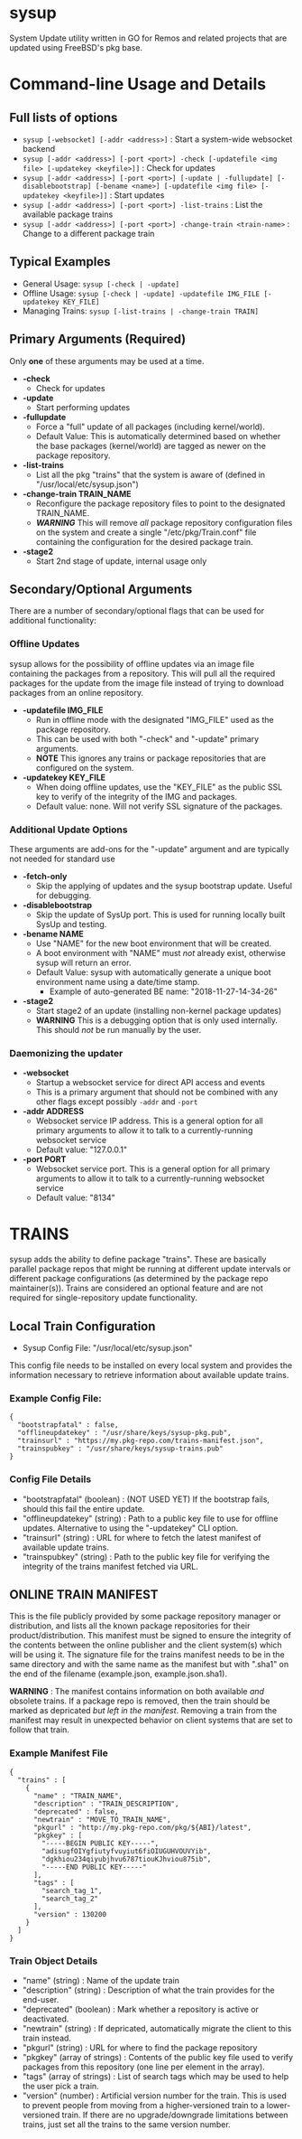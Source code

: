 # sysup
System Update utility written in GO for Remos  and related projects that are updated using FreeBSD's pkg base.

# Command-line Usage and Details
## Full lists of options
* `sysup [-websocket] [-addr <address>]` : Start a system-wide websocket backend
* `sysup [-addr <address>] [-port <port>] -check [-updatefile <img file> [-updatekey <keyfile>]]` : Check for updates
* `sysup [-addr <address>] [-port <port>] [-update | -fullupdate] [-disablebootstrap] [-bename <name>] [-updatefile <img file> [-updatekey <keyfile>]]` : Start updates
* `sysup [-addr <address>] [-port <port>] -list-trains` : List the available package trains
* `sysup [-addr <address>] [-port <port>] -change-train <train-name>` : Change to a different package train

## Typical Examples
- General Usage:
`sysup [-check | -update]`
- Offline Usage:
`sysup [-check | -update] -updatefile IMG_FILE [-updatekey KEY_FILE]`
- Managing Trains:
`sysup [-list-trains | -change-train TRAIN]`

## Primary Arguments (Required)
Only **one** of these arguments may be used at a time.
- **-check**
   - Check for updates
- **-update**
   - Start performing updates
- **-fullupdate**
   - Force a "full" update of all packages (including kernel/world).
   - Default Value: This is automatically determined based on whether the base packages (kernel/world) are tagged as newer on the package repository.
- **-list-trains**
   - List all the pkg "trains" that the system is aware of (defined in "/usr/local/etc/sysup.json")
- **-change-train TRAIN_NAME**
   - Reconfigure the package repository files to point to the designated TRAIN_NAME.
   - ***WARNING*** This will remove *all* package repository configuration files on the system and create a single "/etc/pkg/Train.conf" file containing the configuration for the desired package train.
- **-stage2**
   - Start 2nd stage of update, internal usage only
   
## Secondary/Optional Arguments
There are a number of secondary/optional flags that can be used for additional functionality:

### Offline Updates
sysup allows for the possibility of offline updates via an image file containing the packages from a repository. This will pull all the required packages for the update from the image file instead of trying to download packages from an online repository.
- **-updatefile IMG_FILE**
   - Run in offline mode with the designated "IMG_FILE" used as the package repository.
   - This can be used with both "-check" and "-update" primary arguments.
   - **NOTE** This ignores any trains or package repositories that are configured on the system.
- **-updatekey KEY_FILE**
   - When doing offline updates, use the "KEY_FILE" as the public SSL key to verify of the integrity of the IMG and packages.
   - Default value: none. Will not verify SSL signature of the packages.
   
### Additional Update Options
These arguments are add-ons for the "-update" argument and are typically not needed for standard use
- **-fetch-only**
   - Skip the applying of updates and the sysup bootstrap update. Useful for debugging.
- **-disablebootstrap**
   - Skip the update of SysUp port. This is used for running locally built SysUp and testing.
- **-bename NAME**
   - Use "NAME" for the new boot environment that will be created.
   - A boot environment with "NAME" must *not* already exist, otherwise sysup will return an error.
   - Default Value: sysup with automatically generate a unique boot environment name using a date/time stamp.
      - Example of auto-generated BE name: "2018-11-27-14-34-26"
- **-stage2**
   - Start stage2 of an update (installing non-kernel package updates)
   - **WARNING** This is a debugging option that is only used internally. This should *not* be run manually by the user.
   
###  Daemonizing the updater
- **-websocket**
   - Startup a websocket service for direct API access and events
   - This is a primary argument that should not be combined with any other flags except possibly `-addr` and `-port`
- **-addr ADDRESS**
   - Websocket service IP address. This is a general option for all primary arguments to allow it to talk to a currently-running websocket service
   - Default value: "127.0.0.1"
- **-port PORT**
  - Websocket service port. This is a general option for all primary arguments to allow it to talk to a currently-running websocket service
  - Default value: "8134"
   
# TRAINS
sysup adds the ability to define package "trains". These are basically parallel package repos that might be running at different update intervals or different package configurations (as determined by the package repo maintainer(s)). Trains are considered an optional feature and are not required for single-repository update functionality.

## Local Train Configuration
- Sysup Config File: "/usr/local/etc/sysup.json"
 
This config file needs to be installed on every local system and provides the information necessary to retrieve information about available update trains.
 
### Example Config File:
```
{
  "bootstrapfatal" : false,
  "offlineupdatekey" : "/usr/share/keys/sysup-pkg.pub",
  "trainsurl" : "https://my.pkg-repo.com/trains-manifest.json",
  "trainspubkey" : "/usr/share/keys/sysup-trains.pub"
}
```

### Config File Details
- "bootstrapfatal" (boolean) : (NOT USED YET) If the bootstrap fails, should this fail the entire update.
- "offlineupdatekey" (string) : Path to a public key file to use for offline updates. Alternative to using the "-updatekey" CLI option.
- "trainsurl" (string) : URL for where to fetch the latest manifest of available update trains.
- "trainspubkey" (string) : Path to the public key file for verifying the integrity of the trains manifest fetched via URL.

## ONLINE TRAIN MANIFEST
This is the file publicly provided by some package repository manager or distribution, and lists all the known package repositories for their product/distribution. This manifest must be signed to ensure the integrity of the contents between the online publisher and the client system(s) which will be using it. The signature file for the trains manifest needs to be in the same directory and with the same name as the manifest but with ".sha1" on the end of the filename (example.json, example.json.sha1).

**WARNING** : The manifest contains information on both available *and* obsolete trains. If a package repo is removed, then the train should be marked as depricated *but left in the manifest*. Removing a train from the manifest may result in unexpected behavior on client systems that are set to follow that train.

### Example Manifest File
```
{
  "trains" : [
    {
      "name" : "TRAIN_NAME",
      "description" : "TRAIN_DESCRIPTION",
      "deprecated" : false,
      "newtrain" : "MOVE_TO_TRAIN_NAME",
      "pkgurl" : "http://my.pkg-repo.com/pkg/${ABI}/latest",
      "pkgkey" : [
        "-----BEGIN PUBLIC KEY-----",
        "adisugfOIYgfiutyfvuyiut6fiOIUGUHVOUVYib",
        "dgkhiou234qiyubjhvu6787tiouKJhviou875ib",
        "-----END PUBLIC KEY-----"
      ],
      "tags" : [
        "search_tag_1",
        "search_tag_2"
      ],
      "version" : 130200
    }
  ]
}
```

### Train Object Details
- "name" (string) : Name of the update train
- "description" (string) : Description of what the train provides for the end-user.
- "deprecated" (boolean) : Mark whether a repository is active or deactivated.
- "newtrain" (string) : If depricated, automatically migrate the client to this train instead.
- "pkgurl" (string) : URL for where to find the package repository
- "pkgkey" (array of strings) : Contents of the public key file used to verify packages from this repository (one line per element in the array).
- "tags" (array of strings) : List of search tags which may be used to help the user pick a train.
- "version" (number) : Artificial version number for the train. This is used to prevent people from moving from a higher-versioned train to a lower-versioned train. If there are no upgrade/downgrade limitations between trains, just set all the trains to the same version number.
